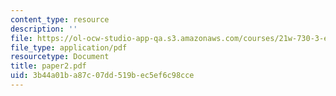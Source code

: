 ```yaml
---
content_type: resource
description: ''
file: https://ol-ocw-studio-app-qa.s3.amazonaws.com/courses/21w-730-3-expository-writing-autobiography-theory-and-practice-spring-2001/3b44a01ba87c07dd519bec5ef6c98cce_paper2.pdf
file_type: application/pdf
resourcetype: Document
title: paper2.pdf
uid: 3b44a01b-a87c-07dd-519b-ec5ef6c98cce
---
```

